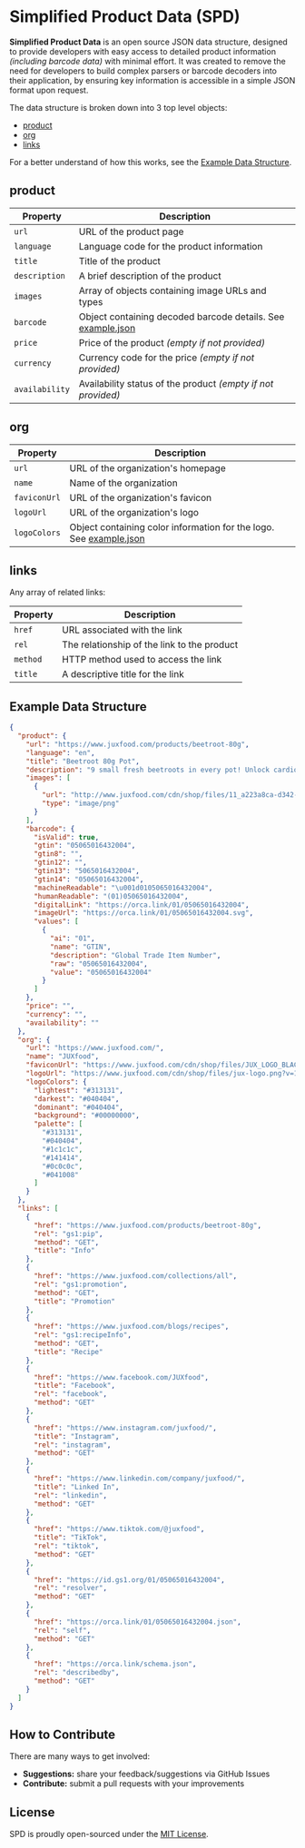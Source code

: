# Simplified Product Data (SPD)

**Simplified Product Data** is an open source JSON data structure, designed to provide developers with easy access to detailed product information _(including barcode data)_ with minimal effort. It was created to remove the need for developers to build complex parsers or barcode decoders into their application, by ensuring key information is accessible in a simple JSON format upon request.

The data structure is broken down into 3 top level objects:
* [product](#product)
* [org](#org)
* [links](#links)

For a better understand of how this works, see the [Example Data Structure](#example-data-structure).

## product

Property       | Description
---------------|-----------------------------------------------------------------------------
`url`          | URL of the product page
`language`     | Language code for the product information
`title`        | Title of the product
`description`  | A brief description of the product
`images`       | Array of objects containing image URLs and types
`barcode`      | Object containing decoded barcode details. See [example.json](example.json#L13)
`price`        | Price of the product _(empty if not provided)_
`currency`     | Currency code for the price _(empty if not provided)_
`availability` | Availability status of the product _(empty if not provided)_

## org

Property     | Description
-------------|--------------------------------------------------------------------------------
`url`        | URL of the organization's homepage
`name`       | Name of the organization
`faviconUrl` | URL of the organization's favicon
`logoUrl`    | URL of the organization's logo
`logoColors` | Object containing color information for the logo. See [example.json](example.json#L43)

## links

Any array of related links:

Property | Description
---------|---------------------------------------------
`href`   | URL associated with the link
`rel`    | The relationship of the link to the product
`method` | HTTP method used to access the link
`title`  | A descriptive title for the link

<!-- ## Goals

* Must be a valid JSON object
* Must be concise
* Must be human readable
* Must include decoded barcode data -->

## Example Data Structure

```json
{
  "product": {
    "url": "https://www.juxfood.com/products/beetroot-80g",
    "language": "en",
    "title": "Beetroot 80g Pot",
    "description": "9 small fresh beetroots in every pot! Unlock cardiovascular benefits with beets",
    "images": [
      {
        "url": "http://www.juxfood.com/cdn/shop/files/11_a223a8ca-d342-44ff-baf4-fbd48246e188.png?v=1706723201",
        "type": "image/png"
      }
    ],
    "barcode": {
      "isValid": true,
      "gtin": "05065016432004",
      "gtin8": "",
      "gtin12": "",
      "gtin13": "5065016432004",
      "gtin14": "05065016432004",
      "machineReadable": "\u001d0105065016432004",
      "humanReadable": "(01)05065016432004",
      "digitalLink": "https://orca.link/01/05065016432004",
      "imageUrl": "https://orca.link/01/05065016432004.svg",
      "values": [
        {
          "ai": "01",
          "name": "GTIN",
          "description": "Global Trade Item Number",
          "raw": "05065016432004",
          "value": "05065016432004"
        }
      ]
    },
    "price": "",
    "currency": "",
    "availability": ""
  },
  "org": {
    "url": "https://www.juxfood.com/",
    "name": "JUXfood",
    "faviconUrl": "https://www.juxfood.com/cdn/shop/files/JUX_LOGO_BLACK_square.png?crop=center&height=32&v=1693931039&width=32",
    "logoUrl": "https://www.juxfood.com/cdn/shop/files/jux-logo.png?v=1686223843&width=500",
    "logoColors": {
      "lightest": "#313131",
      "darkest": "#040404",
      "dominant": "#040404",
      "background": "#00000000",
      "palette": [
        "#313131",
        "#040404",
        "#1c1c1c",
        "#141414",
        "#0c0c0c",
        "#041008"
      ]
    }
  },
  "links": [
    {
      "href": "https://www.juxfood.com/products/beetroot-80g",
      "rel": "gs1:pip",
      "method": "GET",
      "title": "Info"
    },
    {
      "href": "https://www.juxfood.com/collections/all",
      "rel": "gs1:promotion",
      "method": "GET",
      "title": "Promotion"
    },
    {
      "href": "https://www.juxfood.com/blogs/recipes",
      "rel": "gs1:recipeInfo",
      "method": "GET",
      "title": "Recipe"
    },
    {
      "href": "https://www.facebook.com/JUXfood",
      "title": "Facebook",
      "rel": "facebook",
      "method": "GET"
    },
    {
      "href": "https://www.instagram.com/juxfood/",
      "title": "Instagram",
      "rel": "instagram",
      "method": "GET"
    },
    {
      "href": "https://www.linkedin.com/company/juxfood/",
      "title": "Linked In",
      "rel": "linkedin",
      "method": "GET"
    },
    {
      "href": "https://www.tiktok.com/@juxfood",
      "title": "TikTok",
      "rel": "tiktok",
      "method": "GET"
    },
    {
      "href": "https://id.gs1.org/01/05065016432004",
      "rel": "resolver",
      "method": "GET"
    },
    {
      "href": "https://orca.link/01/05065016432004.json",
      "rel": "self",
      "method": "GET"
    },
    {
      "href": "https://orca.link/schema.json",
      "rel": "describedby",
      "method": "GET"
    }
  ]
}
```

## How to Contribute

There are many ways to get involved:

* **Suggestions:** share your feedback/suggestions via GitHub Issues
* **Contribute:** submit a pull requests with your improvements

## License

SPD is proudly open-sourced under the [MIT License](LICENSE).